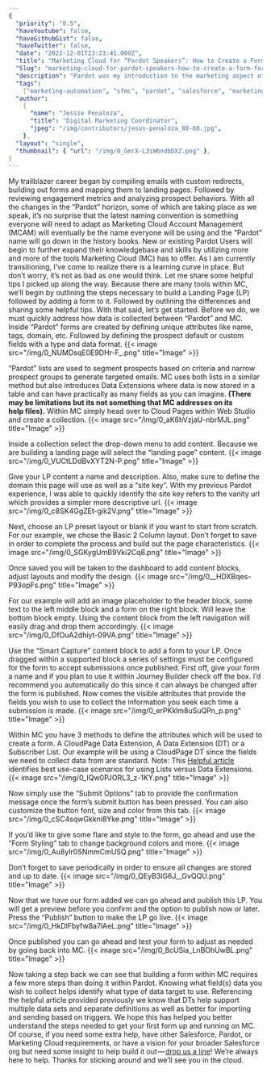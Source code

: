 ```yaml
---
{
  "priority": "0.5",
  "haveYoutube": false,
  "haveGithubGist": false,
  "haveTwitter": false,
  "date": "2022-12-01T23:23:41.000Z",
  "title": "Marketing Cloud for “Pardot Speakers”: How to Create a Form for a Landing Page",
  "Slug": "marketing-cloud-for-pardot-speakers-how-to-create-a-form-for-a-landing-page",
  "description": "Pardot was my introduction to the marketing aspect of the Salesforce ecosystem, hence I will always remember it that way.",
  "tags":
    ["marketing-automation", "sfmc", "pardot", "salesforce", "marketing-cloud"],
  "author":
    {
      "name": "Jessie Penaloza",
      "title": "Digital Marketing Coordinator",
      "jpeg": "/img/contributors/jesus-penaloza_88-88.jpg",
    },
  "layout": "single",
  "thumbnail": { "url": "/img/0_GmrX-L3iW6ndbDXZ.png" },
}
---
```


My trailblazer career began by compiling emails with custom redirects, building out forms and mapping them to landing pages. Followed by reviewing engagement metrics and analyzing prospect behaviors. With all the changes in the “Pardot” horizon, some of which are taking place as we speak, it’s no surprise that the latest naming convention is something everyone will need to adapt as Marketing Cloud Account Management (MCAM) will eventually be the name everyone will be using and the “Pardot” name will go down in the history books.
New or existing Pardot Users will begin to further expand their knowledgebase and skills by utilizing more and more of the tools Marketing Cloud (MC) has to offer. As I am currently transitioning, I’ve come to realize there is a learning curve in place. But don’t worry, it’s not as bad as one would think. Let me share some helpful tips I picked up along the way.
Because there are many tools within MC, we’ll begin by outlining the steps necessary to build a Landing Page (LP) followed by adding a form to it. Followed by outlining the differences and sharing some helpful tips. With that said, let’s get started. Before we do, we must quickly address how data is collected between “Pardot” and MC.
Inside “Pardot” forms are created by defining unique attributes like name, tags, domain, etc. Followed by defining the prospect default or custom fields with a type and data format.
{{< image src="/img/0_NUMDsqE0E9DHr-F_.png" title="Image" >}}

“Pardot” lists are used to segment prospects based on criteria and narrow prospect groups to generate targeted emails. MC uses both lists in a similar method but also introduces Data Extensions where data is now stored in a table and can have practically as many fields as you can imagine. **(There may be limitations but its not something that MC addresses on its help files).**
Within MC simply head over to Cloud Pages within Web Studio and create a collection.
{{< image src="/img/0_aK6hVzjaU-nbrMJL.png" title="Image" >}}

Inside a collection select the drop-down menu to add content. Because we are building a landing page will select the “landing page” content.
{{< image src="/img/0_VUCtLDdBvXYT2N-P.png" title="Image" >}}

Give your LP content a name and description. Also, make sure to define the domain this page will use as well as a “site key”. With my previous Pardot experience, I was able to quickly identify the site key refers to the vanity url which provides a simpler more descriptive url.
{{< image src="/img/0_c8SK4GgZEt-gik2V.png" title="Image" >}}

Next, choose an LP preset layout or blank if you want to start from scratch. For our example, we chose the Basic 2 Column layout. Don’t forget to save in order to complete the process and build out the page characteristics.
{{< image src="/img/0_SGKygUmB9Vki2Cq8.png" title="Image" >}}

Once saved you will be taken to the dashboard to add content blocks, adjust layouts and modify the design.
{{< image src="/img/0__HDXBqes-P93opFs.png" title="Image" >}}

For our example will add an image placeholder to the header block, some text to the left middle block and a form on the right block. Will leave the bottom block empty. Using the content block from the left navigation will easily drag and drop them accordingly.
{{< image src="/img/0_DfOuA2dhiyt-09VA.png" title="Image" >}}

Use the “Smart Capture” content block to add a form to your LP. Once dragged within a supported block a series of settings must be configured for the form to accept submissions once published. First off, give your form a name and if you plan to use it within Journey Builder check off the box. I’d recommend you automatically do this since it can always be changed after the form is published. Now comes the visible attributes that provide the fields you wish to use to collect the information you seek each time a submission is made.
{{< image src="/img/0_erPKklm8uSuQPn_p.png" title="Image" >}}

Within MC you have 3 methods to define the attributes which will be used to create a form. A CloudPage Data Extension, A Data Extension (DT) or a Subscriber List. Our example will be using a CloudPage DT since the fields we need to collect data from are standard.
Note: This [Helpful article](https://help.salesforce.com/s/articleView?id=sf.mc_es_list_versus_data_extension.htm&type=5) identifies best use-case scenarios for using Lists versus Data Extensions.
{{< image src="/img/0_IQw0PJORL3_z-1KY.png" title="Image" >}}

Now simply use the “Submit Options” tab to provide the confirmation message once the form’s submit button has been pressed. You can also customize the button font, size and color from this tab.
{{< image src="/img/0_cSC4sqwGkkni8Yke.png" title="Image" >}}

If you’d like to give some flare and style to the form, go ahead and use the “Form Styling” tab to change background colors and more.
{{< image src="/img/0_Au8ylr0SNmmCmUSQ.png" title="Image" >}}

Don’t forget to save periodically in order to ensure all changes are stored and up to date.
{{< image src="/img/0_QEyB3lG6J__GvQQU.png" title="Image" >}}

Now that we have our form added we can go ahead and publish this LP. You will get a preview before you confirm and the option to publish now or later. Press the “Publish” button to make the LP go live.
{{< image src="/img/0_HkDlFbyfw8a7lAeL.png" title="Image" >}}

Once published you can go ahead and test your form to adjust as needed by going back into MC.
{{< image src="/img/0_8cUSia_LnBOhUwBL.png" title="Image" >}}

Now taking a step back we can see that building a form within MC requires a few more steps than doing it within Pardot. Knowing what field(s) data you wish to collect helps identify what type of data target to use. Referencing the helpful article provided previously we know that DTs help support multiple data sets and separate definitions as well as better for importing and sending based on triggers. We hope this has helped you better understand the steps needed to get your first form up and running on MC.
Of course, if you need some extra help, have other Salesforce, Pardot, or Marketing Cloud requirements, or have a vision for your broader Salesforce org but need some insight to help build it out — [drop us a line](https://appexchange.salesforce.com/appxConsultingListingDetail?listingId=a0N30000001gF9jEAE)! We’re always here to help.
Thanks for sticking around and we’ll see you in the cloud.
